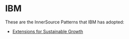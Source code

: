 # IBM

These are the InnerSource Patterns that IBM has adopted:

* [Extensions for Sustainable Growth](../patterns/2-structured/extensions-for-sustainable-growth.md)
